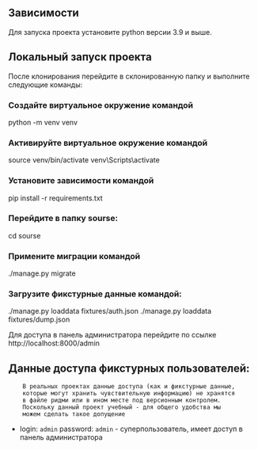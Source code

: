 
## Зависимости

Для запуска проекта установите python версии 3.9 и выше.

## Локальный запуск проекта

После клонирования перейдите в склонированную папку и выполните следующие команды:

### Создайте виртуальное окружение командой
python -m venv venv

### Активируйте виртуальное окружение командой

source venv/bin/activate
venv\Scripts\activate

### Установите зависимости командой

pip install -r requirements.txt


### Перейдите в папку sourse:

cd sourse

### Примените миграции командой

./manage.py migrate

### Загрузите фикстурные данные командой:

./manage.py loaddata fixtures/auth.json
./manage.py loaddata fixtures/dump.json

Для доступа в панель администратора перейдите по ссылке http://localhost:8000/admin

## Данные доступа фикстурных пользователей:

        В реальных проектах данные доступа (как и фикстурные данные, 
        которые могут хранить чувствительную информацию) не хранятся 
        в файле ридми или в ином месте под версионным контролем. 
        Поскольку данный проект учебный - для общего удобства мы 
        можем сделать такое допущение

 * login: `admin` password: `admin` - суперпользователь, имеет доступ в панель администратора
